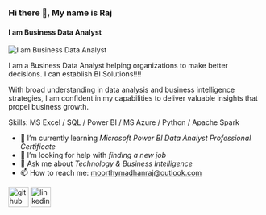 ### Hi there 👋, My name is Raj
#### I am Business Data Analyst 
![I am Business Data Analyst ](https://github.com/moorthymadhanraj/Data_Analysis_BI_AI/blob/main/prof-photo.png)

I am a Business Data Analyst helping organizations to make better decisions. I can establish BI Solutions!!!! 

With broad understanding in data analysis and business intelligence strategies, I am confident in my capabilities to deliver valuable insights that propel business growth.

Skills: MS Excel / SQL / Power BI / MS Azure / Python / Apache Spark

- 🌱 I’m currently learning *Microsoft Power BI Data Analyst Professional Certificate* 
- 🤔 I’m looking for help with *finding a new job* 
- 💬 Ask me about *Technology & Business Intelligence* 
- 📫 How to reach me: moorthymadhanraj@outlook.com 


[<img src='https://cdn.jsdelivr.net/npm/simple-icons@3.0.1/icons/github.svg' alt='github' height='40'>](https://github.com/https://github.com/moorthymadhanraj)  [<img src='https://cdn.jsdelivr.net/npm/simple-icons@3.0.1/icons/linkedin.svg' alt='linkedin' height='40'>](https://www.linkedin.com/in/https://www.linkedin.com/in/madhan-raj-moorthy-09a929214//)  


